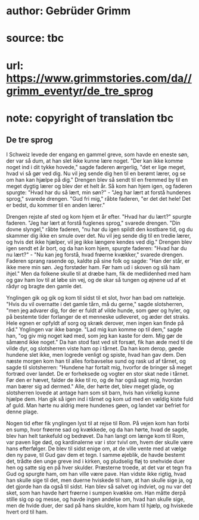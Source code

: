 # author: Gebrüder Grimm
# source: tbc
# url: https://www.grimmstories.com/da//grimm_eventyr/de_tre_sprog
# note: copyright of translation tbc

## De tre sprog 

I Schweiz levede der engang en gammel greve, som havde en eneste søn,
der var så dum, at han slet ikke kunne lære noget. "Der kan ikke komme
noget ind i dit tykke hovede," sagde faderen ærgerlig, "det er lige
meget, hvad vi så gør ved dig. Nu vil jeg sende dig hen til en berømt
lærer, og se om han kan hjælpe på dig." Drengen blev så sendt til en
fremmed by til en meget dygtig lærer og blev der et helt år. Så kom han
hjem igen, og faderen spurgte: "Hvad har du så lært, min søn?" - "Jeg
har lært at forstå hundenes sprog," svarede drengen. "Gud fri mig,"
råbte faderen, "er det det hele! Det er bedst, du kommer til en anden
lærer."

Drengen rejste af sted og kom hjem et år efter. "Hvad har du lært?"
spurgte faderen. "Jeg har lært at forstå fuglenes sprog," svarede
drengen. "Din dovne slyngel," råbte faderen, "nu har du igen spildt
den kostbare tid, og du skammer dig ikke en smule over det. Nu vil jeg
sende dig til en tredie lærer, og hvis det ikke hjælper, vil jeg ikke
længere kendes ved dig." Drengen blev igen sendt et år bort, og da han
kom hjem, spurgte faderen: "Hvad har du nu lært?" - "Nu kan jeg
forstå, hvad frøerne kvækker," svarede drengen. Faderen sprang rasende
op, kaldte på sine folk og sagde: "Han der står, er ikke mere min søn.
Jeg forstøder ham. Før ham ud i skoven og slå ham ihjel." Men da
folkene skulle til at dræbe ham, fik de medlidenhed med ham og gav ham
lov til at løbe sin vej, og de skar så tungen og øjnene ud af et rådyr
og bragte den gamle det.

Ynglingen gik og gik og kom til sidst til et slot, hvor han bad om
natteleje. "Hvis du vil overnatte i det gamle tårn, må du gerne,"
sagde slotsherren, "men jeg advarer dig, for der er fuldt af vilde
hunde, som gøer og hyler, og på bestemte tider forlanger de et menneske
udleveret, og æder det straks. Hele egnen er opfyldt af sorg og skræk
derover, men ingen kan finde på råd." Ynglingen var ikke bange. "Lad
mig kun komme op til dem," sagde han, "og giv mig noget kød med, som
jeg kan kaste for dem. Mig gør de såmænd ikke noget." Da han stod fast
ved sit forsæt, fik han æde med til de vilde dyr, og slotsherren viste
ham op i tårnet. Da han kom derop, gøede hundene slet ikke, men logrede
venligt og spiste, hvad han gav dem. Den næste morgen kom han til alles
forbavselse sund og rask ud af tårnet, og sagde til slotsherren:
"Hundene har fortalt mig, hvorfor de bringer så meget fortræd over
landet. De er forheksede og vogter en stor skat nede i tårnet. Før den
er hævet, falder de ikke til ro, og de har også sagt mig, hvordan man
bærer sig ad dermed." Alle, der hørte det, blev meget glade, og
slotsherren lovede at antage ham som sit barn, hvis han virkelig kunne
hjælpe dem. Han gik så igen ind i tårnet og kom ud med en vældig kiste
fuld af guld. Man hørte nu aldrig mere hundenes gøen, og landet var
befriet for denne plage.

Nogen tid efter fik ynglingen lyst til at rejse til Rom. På vejen kom
han forbi en sump, hvor frøerne sad og kvækkede, og da han hørte, hvad
de sagde, blev han helt tankefuld og bedrøvet. Da han langt om længe kom
til Rom, var paven lige død, og kardinalerne var i stor tvivl om, hvem
der skulle være hans efterfølger. De blev til sidst enige om, at de
ville vente med at vælge den ny pave, til Gud gav dem et tegn. I samme
øjeblik, de havde bestemt det, trådte den unge greve ind i kirken, og
pludselig fløj to snehvide duer hen og satte sig en på hver skulder.
Præsterne troede, at det var et tegn fra Gud og spurgte ham, om han
ville være pave. Han vidste ikke rigtig, hvad han skulle sige til det,
men duerne hviskede til ham, at han skulle sige ja, og det gjorde han da
også til sidst. Han blev så salvet og indviet, og nu var det sket, som
han havde hørt frøerne i sumpen kvække om. Han måtte derpå stille sig op
og messe, og havde ingen andelse om, hvad han skulle sige, men de hvide
duer, der sad på hans skuldre, kom ham til hjælp, og hviskede hvert ord
til ham.
